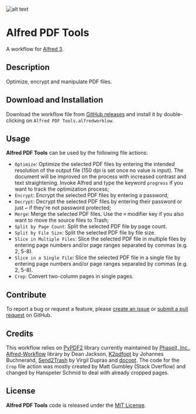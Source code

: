 ![alt text](src/icon.png)

# Alfred PDF Tools

A workflow for [Alfred 3][1].

## Description

Optimize, encrypt and manipulate PDF files.

## Download and Installation

Download the workflow file from [GitHub releases][2] and install it by double-clicking on `Alfred PDF Tools.alfredworklow`.

## Usage

**Alfred PDF Tools** can be used by the following file actions:

* `Optimize`: Optimize the selected PDF files by entering the intended resolution of the output file (150 dpi is set once no value is input). The document will be improved on the process with increased contrast and text straightening. Invoke Alfred and type the keyword `progress` if you want to track the optimization process;
* `Encrypt`: Encrypt the selected PDF files by entering a password;
* `Decrypt`: Decrypt the selected PDF files by entering their password or just `↩` if they're not password protected;
* `Merge`: Merge the selected PDF files. Use the `⌘` modifier key if you also want to move the source files to Trash;
* `Split by Page Count`: Split the selected PDF file by page count.
* `Split by File Size`: Split the selected PDF file by file size.
* `Slice in Multiple Files`: Slice the selected PDF file in multiple files by entering page numbers and/or page ranges separated by commas (e.g. 2, 5-8).
* `Slice in a Single File`: Slice the selected PDF file in a single file by entering page numbers and/or page ranges separated by commas (e.g. 2, 5-8).
* `Crop`: Convert two-column pages in single pages.

## Contribute

To report a bug or request a feature, please [create an issue][3] or [submit a pull request][4] on GitHub.

## Credits

This workflow relies on [PyPDF2][5] library currently maintained by [Phaseit, Inc.][6], [Alfred-Workflow][7] library by Dean Jackson, [K2pdfopt][8] by Johannes Buchnerand, [Send2Trash][9] by Virgil Dupras and [docopt][10]. The code for the `Crop` file action  was mostly created by Matt Gumbley (Stack Overflow) and changed by Hanspeter Schmid to deal with already cropped pages.

## License

**Alfred PDF Tools** code is released under the [MIT License][11].

[1]:http://www.alfredapp.com/
[2]:https://github.com/xilopaint/alfred-pdf-tools/releases/latest
[3]:https://github.com/xilopaint/alfred-pdf-tools/issues
[4]:https://github.com/xilopaint/alfred-pdf-tools/pulls
[5]:https://github.com/mstamy2/PyPDF2
[6]:http://phaseit.net
[7]:https://github.com/deanishe/alfred-workflow
[8]:http://www.willus.com/k2pdfopt/
[9]:https://github.com/hsoft/send2trash
[10]:https://github.com/docopt/docopt
[11]:https://opensource.org/licenses/MIT
